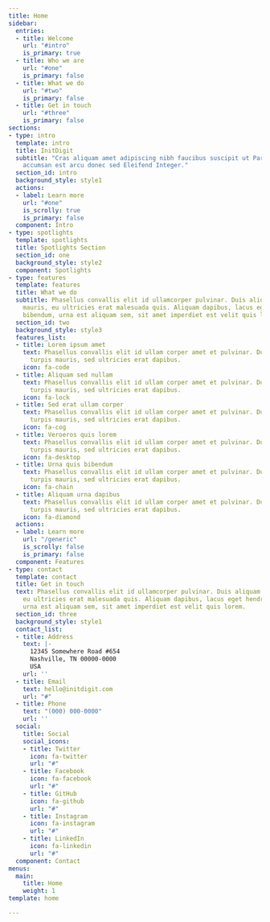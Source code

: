 ```yaml
---
title: Home
sidebar:
  entries:
  - title: Welcome
    url: "#intro"
    is_primary: true
  - title: Who we are
    url: "#one"
    is_primary: false
  - title: What we do
    url: "#two"
    is_primary: false
  - title: Get in touch
    url: "#three"
    is_primary: false
sections:
- type: intro
  template: intro
  title: InitDigit
  subtitle: "Cras aliquam amet adipiscing nibh faucibus suscipit ut Parturient  \ncol
    accumsan est arcu donec sed Eleifend Integer."
  section_id: intro
  background_style: style1
  actions:
  - label: Learn more
    url: "#one"
    is_scrolly: true
    is_primary: false
  component: Intro
- type: spotlights
  template: spotlights
  title: Spotlights Section
  section_id: one
  background_style: style2
  component: Spotlights
- type: features
  template: features
  title: What we do
  subtitle: Phasellus convallis elit id ullamcorper pulvinar. Duis aliquam turpis
    mauris, eu ultricies erat malesuada quis. Aliquam dapibus, lacus eget hendrerit
    bibendum, urna est aliquam sem, sit amet imperdiet est velit quis lorem.
  section_id: two
  background_style: style3
  features_list:
  - title: Lorem ipsum amet
    text: Phasellus convallis elit id ullam corper amet et pulvinar. Duis aliquam
      turpis mauris, sed ultricies erat dapibus.
    icon: fa-code
  - title: Aliquam sed nullam
    text: Phasellus convallis elit id ullam corper amet et pulvinar. Duis aliquam
      turpis mauris, sed ultricies erat dapibus.
    icon: fa-lock
  - title: Sed erat ullam corper
    text: Phasellus convallis elit id ullam corper amet et pulvinar. Duis aliquam
      turpis mauris, sed ultricies erat dapibus.
    icon: fa-cog
  - title: Veroeros quis lorem
    text: Phasellus convallis elit id ullam corper amet et pulvinar. Duis aliquam
      turpis mauris, sed ultricies erat dapibus.
    icon: fa-desktop
  - title: Urna quis bibendum
    text: Phasellus convallis elit id ullam corper amet et pulvinar. Duis aliquam
      turpis mauris, sed ultricies erat dapibus.
    icon: fa-chain
  - title: Aliquam urna dapibus
    text: Phasellus convallis elit id ullam corper amet et pulvinar. Duis aliquam
      turpis mauris, sed ultricies erat dapibus.
    icon: fa-diamond
  actions:
  - label: Learn more
    url: "/generic"
    is_scrolly: false
    is_primary: false
  component: Features
- type: contact
  template: contact
  title: Get in touch
  text: Phasellus convallis elit id ullamcorper pulvinar. Duis aliquam turpis mauris,
    eu ultricies erat malesuada quis. Aliquam dapibus, lacus eget hendrerit bibendum,
    urna est aliquam sem, sit amet imperdiet est velit quis lorem.
  section_id: three
  background_style: style1
  contact_list:
  - title: Address
    text: |-
      12345 Somewhere Road #654
      Nashville, TN 00000-0000
      USA
    url: ''
  - title: Email
    text: hello@initdigit.com
    url: "#"
  - title: Phone
    text: "(000) 000-0000"
    url: ''
  social:
    title: Social
    social_icons:
    - title: Twitter
      icon: fa-twitter
      url: "#"
    - title: Facebook
      icon: fa-facebook
      url: "#"
    - title: GitHub
      icon: fa-github
      url: "#"
    - title: Instagram
      icon: fa-instagram
      url: "#"
    - title: LinkedIn
      icon: fa-linkedin
      url: "#"
  component: Contact
menus:
  main:
    title: Home
    weight: 1
template: home

---
```

